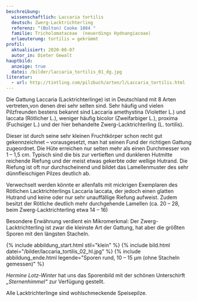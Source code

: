 ```yaml
---
beschreibung:
  wissenschaftlich: Laccaria tortilis
  deutsch: Zwerg-Lacktrichterling
  referenz: "(Bolton) Cooke 1884 "
  familie: Tricholomataceae  (neuerdings Hydnangiaceae)
  erlaeuterung: tortilis = gekrümmt
profil:
  aktualisiert: 2020-08-07
  autor_in: Dieter Gewalt
hauptbild:
  anzeige: true
  datei: /bilder/laccaria_tortilis_01_dg.jpg
literatur:
  - url: http://tintling.com/pilzbuch/arten/l/Laccaria_tortilis.html
---
```

Die Gattung Laccaria (Lacktrichterlinge) ist in Deutschland mit 8 Arten vertreten,von denen drei sehr selten sind. Sehr häufig und vielen Pilzfreunden bestens bekannt sind Laccaria amethystina (Violetter L.) und laccata (Rötlicher L.), weniger häufig bicolor (Zweifarbiger L.), proxima (Fuchsiger L.) und der hier behandelte Zwerg-Lacktrichterling (L. tortilis).

Dieser ist durch seine sehr kleinen Fruchtkörper schon recht gut gekennzeichnet – vorausgesetzt, man hat seinen Fund der richtigen Gattung zugeordnet. Die Hüte erreichen nur selten mehr als einen Durchmesser von 1 – 1,5 cm. Typisch sind die bis zur vertieften und dunkleren Hutmitte reichende Riefung und der meist etwas gekerbte oder wellige Hutrand. Die Riefung ist oft nur durchscheinend und bildet das Lamellenmuster des sehr dünnfleischigen Pilzes deutlich ab.

Verwechselt werden könnte er allenfalls mit mickrigen Exemplaren des Rötlichen Lacktrichterlings Laccaria laccata, der jedoch einen glatten Hutrand und keine oder nur sehr unauffällige Riefung aufweist. Zudem besitzt der Rötliche deutlich mehr durchgehende Lamellen (ca. 20 – 28, beim Zwerg-Lacktrichterling etwa 14 – 16)

Besondere Erwähnung verdient ein Mikromerkmal: Der Zwerg-Lacktrichterling ist zwar die kleinste Art der Gattung, hat aber die größten Sporen mit den längsten Stacheln.

{% include abbildung_start.html stil="klein" %}
{% include bild.html datei="/bilder/laccaria_tortilis_02_hl.jpg" %}
{% include abbildung_ende.html legende="Sporen rund, 10 – 15 µm (ohne Stacheln gemessen)" %}

*Hermine Lotz-Winte*r hat uns das Sporenbild mit der schönen Unterschirft *„Sternenhimmel“* zur Verfügung gestellt. 

Alle Lacktrichterlinge sind wohlschmeckende Speisepilze.